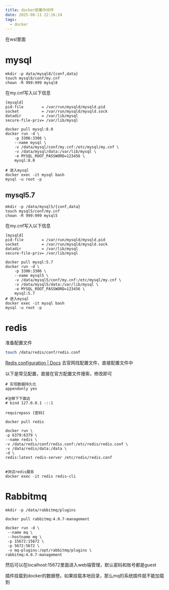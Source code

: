 ```yaml
---
title: docker部署中间件
date: 2025-08-11 22:16:24
tags:
  - docker
---
```


在wsl里面

# mysql


```
mkdir -p data/mysql8/{conf,data}
touch mysql8/conf/my.cnf
chown -R 999:999 mysql8
```
在my.cnf写入以下信息
```
[mysqld]
pid-file        = /var/run/mysqld/mysqld.pid
socket          = /var/run/mysqld/mysqld.sock
datadir         = /var/lib/mysql
secure-file-priv= /var/lib/mysql
```

```
docker pull mysql:8.0
docker run -d \
    -p 3306:3306 \
    --name mysql \
    -v /data/mysql/conf/my.cnf:/etc/mysql/my.cnf \
    -v /data/mysql/data:/var/lib/mysql \
    -e MYSQL_ROOT_PASSWORD=123456 \
    mysql:8.0
    
# 进入mysql
docker exec -it mysql bash
mysql -u root -p
```

## mysql5.7


```
mkdir -p /data/mysql5/{conf,data}
touch mysql5/conf/my.cnf
chown -R 999:999 mysql5
```

在my.cnf写入以下信息
```
[mysqld]
pid-file        = /var/run/mysqld/mysqld.pid
socket          = /var/run/mysqld/mysqld.sock
datadir         = /var/lib/mysql
secure-file-priv= /var/lib/mysql
```


```
docker pull mysql:5.7
docker run -d \
    -p 3306:3306 \
    --name mysql5 \
    -v /data/mysql5/conf/my.cnf:/etc/mysql/my.cnf \
    -v /data/mysql5/data:/var/lib/mysql \
    -e MYSQL_ROOT_PASSWORD=123456 \
    mysql:5.7
# 进入mysql
docker exec -it mysql bash
mysql -u root -p
```

# redis

准备配置文件
```bash
touch /data/redis/conf/redis.conf
```
[Redis configuration | Docs](https://redis.io/docs/latest/operate/oss_and_stack/management/config/) 去官网找配置文件，直接配置文件中

以下是常见配置，直接在官方配置文件搜索，修改即可
```
# 实现数据持久化
appendonly yes

#注释下下面这
# bind 127.0.0.1 -::1

requirepass [密码]

```

```
docker pull redis

docker run \
-p 6379:6379 \
--name redis \
-v /data/redis/conf/redis.conf:/etc/redis/redis.conf \
-v /data/redis/data:/data \
-d \
redis:latest redis-server /etc/redis/redis.conf


#测试redis服务
docker exec -it redis redis-cli
```

# Rabbitmq
```
mkdir -p /data/rabbitmq/plugins

docker pull rabbitmq:4.0.7-management

docker run -d \
 --name mq \
 --hostname mq \
 -p 15672:15672 \
 -p 5672:5672 \
 -v mq-plugins:/opt/rabbitmq/plugins \
rabbitmq:4.0.7-management
```

然后可以在localhost:15672里面进入web端管理，默认密码和账号都是guest

插件挂载到docker的数据卷。如果挂载本地目录，那么mq的系统插件就不能加载到